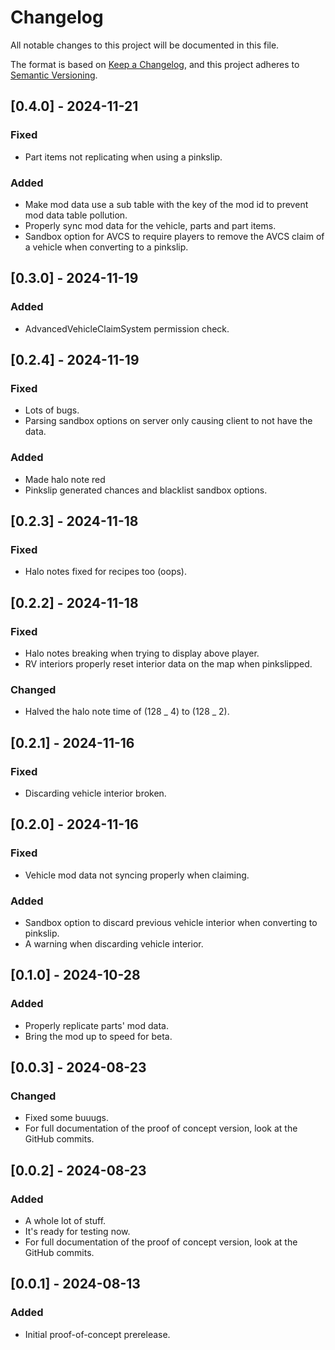 # Changelog

All notable changes to this project will be documented in this file.

The format is based on [Keep a Changelog](https://keepachangelog.com/en/1.1.0/),
and this project adheres to [Semantic Versioning](https://semver.org/spec/v2.0.0.html).

## [0.4.0] - 2024-11-21

### Fixed

-   Part items not replicating when using a pinkslip.

### Added

-   Make mod data use a sub table with the key of the mod id to prevent mod data table pollution.
-   Properly sync mod data for the vehicle, parts and part items.
-   Sandbox option for AVCS to require players to remove the AVCS claim of a vehicle when converting to a pinkslip.

## [0.3.0] - 2024-11-19

### Added

-   AdvancedVehicleClaimSystem permission check.

## [0.2.4] - 2024-11-19

### Fixed

-   Lots of bugs.
-   Parsing sandbox options on server only causing client to not have the data.

### Added

-   Made halo note red
-   Pinkslip generated chances and blacklist sandbox options.

## [0.2.3] - 2024-11-18

### Fixed

-   Halo notes fixed for recipes too (oops).

## [0.2.2] - 2024-11-18

### Fixed

-   Halo notes breaking when trying to display above player.
-   RV interiors properly reset interior data on the map when pinkslipped.

### Changed

-   Halved the halo note time of (128 _ 4) to (128 _ 2).

## [0.2.1] - 2024-11-16

### Fixed

-   Discarding vehicle interior broken.

## [0.2.0] - 2024-11-16

### Fixed

-   Vehicle mod data not syncing properly when claiming.

### Added

-   Sandbox option to discard previous vehicle interior when converting to pinkslip.
-   A warning when discarding vehicle interior.

## [0.1.0] - 2024-10-28

### Added

-   Properly replicate parts' mod data.
-   Bring the mod up to speed for beta.

## [0.0.3] - 2024-08-23

### Changed

-   Fixed some buuugs.
-   For full documentation of the proof of concept version, look at the GitHub commits.

## [0.0.2] - 2024-08-23

### Added

-   A whole lot of stuff.
-   It's ready for testing now.
-   For full documentation of the proof of concept version, look at the GitHub commits.

## [0.0.1] - 2024-08-13

### Added

-   Initial proof-of-concept prerelease.
